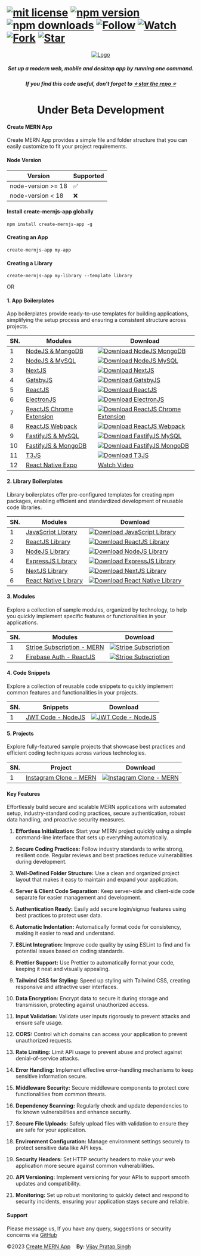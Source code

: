 # [![mit license](https://img.shields.io/github/license/mernjs/create-mern-app)](https://github.com/mernjs/create-mern-app/blob/master/LICENSE) [![npm version](https://img.shields.io/npm/v/create-mernjs-app)](https://www.npmjs.com/package/create-mernjs-app) [![npm downloads](https://img.shields.io/npm/dy/create-mernjs-app)](https://www.npmjs.com/package/create-mernjs-app) [![Follow](https://img.shields.io/github/followers/mernjs?style=social)](https://github.com/mernjs?tab=followers) [![Watch](https://img.shields.io/github/watchers/mernjs/create-mern-app?style=social)](https://github.com/mernjs/create-mern-app/watchers) [![Fork](https://img.shields.io/github/forks/mernjs/create-mern-app?style=social)](https://github.com/mernjs/create-mern-app/network/members) [![Star](https://img.shields.io/github/stars/mernjs/create-mern-app?style=social)](https://github.com/mernjs/create-mern-app/stargazers)

<p align="center">
  <a target="_blank" href="https://mernjs.github.io/create-mern-app" rel="noopener">
 <img src="https://mernjs.github.io/create-mern-app/assets/logo1.png" alt="Logo"></a>
</p>
<h5 align="center">Set up a modern web, mobile and desktop app by running one command.</h5>

<h5 align="center">
If you find this code useful, don't forget to <a target="_blank" href="https://github.com/mernjs/create-mern-app" rel="noopener">⭐ star the repo ⭐</a> 
</h5>

<h1 align="center">
Under Beta Development
</h1>

<h4>Create MERN App</h4>

Create MERN App provides a simple file and folder structure that you can easily customize to fit your project requirements.

<h4>Node Version </h4>

| Version | Supported          |
| ------- | ------------------ |
| node-version >= 18   | :white_check_mark: |
| node-version  < 18   | :x:  |

<h4>Install create-mernjs-app globally</h4>

```
npm install create-mernjs-app -g 
```

<h4>Creating an App</h4>

```
create-mernjs-app my-app
```

<h4>Creating a Library</h4>

```
create-mernjs-app my-library --template library
```

OR 

<h4>1. App Boilerplates</h4>

App boilerplates provide ready-to-use templates for building applications, simplifying the setup process and ensuring a consistent structure across projects.

| SN. | Modules | Download |
| ------ | ------ | ------ |
| 1 | [NodeJS & MongoDB](https://github.com/mernjs/create-mern-app/tree/master/templates/boilerplates/app/nodejs-mongodb-boilerplate) | [![Download NodeJS MongoDB](https://custom-icon-badges.herokuapp.com/badge/-Download-blue?style=for-the-badge&logo=download&logoColor=white "Download NodeJS MongoDB")](https://github.com/mernjs/create-mern-app/raw/master/templates/boilerplates/app/nodejs-mongodb-boilerplate.zip) |
| 2 | [NodeJS & MySQL](https://github.com/mernjs/create-mern-app/tree/master/templates/boilerplates/app/nodejs-mysql-boilerplate) | [![Download NodeJS MySQL](https://custom-icon-badges.herokuapp.com/badge/-Download-blue?style=for-the-badge&logo=download&logoColor=white "Download NodeJS MySQL")](https://github.com/mernjs/create-mern-app/raw/master/templates/boilerplates/app/nodejs-mysql-boilerplate.zip) |
| 3 | [NextJS](https://github.com/mernjs/create-mern-app/tree/master/templates/boilerplates/app/nextjs-boilerplate) | [![Download NextJS](https://custom-icon-badges.herokuapp.com/badge/-Download-blue?style=for-the-badge&logo=download&logoColor=white "Download NextJS")](https://github.com/mernjs/create-mern-app/raw/master/templates/boilerplates/app/nextjs-boilerplate.zip) |
| 4 | [GatsbyJS](https://github.com/mernjs/create-mern-app/tree/master/templates/boilerplates/app/gatsbyjs-boilerplate) | [![Download GatsbyJS](https://custom-icon-badges.herokuapp.com/badge/-Download-blue?style=for-the-badge&logo=download&logoColor=white "Download GatsbyJS")](https://github.com/mernjs/create-mern-app/raw/master/templates/boilerplates/app/gatsbyjs-boilerplate.zip) |
| 5 | [ReactJS](https://github.com/mernjs/create-mern-app/tree/master/templates/boilerplates/app/reactjs-boilerplate) | [![Download ReactJS](https://custom-icon-badges.herokuapp.com/badge/-Download-blue?style=for-the-badge&logo=download&logoColor=white "Download ReactJS")](https://github.com/mernjs/create-mern-app/raw/master/templates/boilerplates/app/reactjs-boilerplate.zip) |
| 6 | [ElectronJS](https://github.com/mernjs/create-mern-app/tree/master/templates/boilerplates/app/electronjs-boilerplate) | [![Download ElectronJS](https://custom-icon-badges.herokuapp.com/badge/-Download-blue?style=for-the-badge&logo=download&logoColor=white "Download ElectronJS")](https://github.com/mernjs/create-mern-app/raw/master/templates/boilerplates/app/electronjs-boilerplate.zip) |
| 7 | [ReactJS Chrome Extension](https://github.com/mernjs/create-mern-app/tree/master/templates/boilerplates/app/reactjs-chrome-extension-boilerplate) | [![Download ReactJS Chrome Extension](https://custom-icon-badges.herokuapp.com/badge/-Download-blue?style=for-the-badge&logo=download&logoColor=white "Download ReactJS Chrome Extension")](https://github.com/mernjs/create-mern-app/raw/master/templates/boilerplates/app/reactjs-chrome-extension-boilerplate.zip) |
| 8 | [ReactJS Webpack](https://github.com/mernjs/create-mern-app/tree/master/templates/boilerplates/app/reactjs-webpack-boilerplate) | [![Download ReactJS Webpack](https://custom-icon-badges.herokuapp.com/badge/-Download-blue?style=for-the-badge&logo=download&logoColor=white "Download ReactJS Webpack")](https://github.com/mernjs/create-mern-app/raw/master/templates/boilerplates/app/reactjs-webpack-boilerplate.zip) |
| 9 | [FastifyJS & MySQL](https://github.com/mernjs/create-mern-app/tree/master/templates/boilerplates/app/fastifyjs-mysql-boilerplate) | [![Download FastifyJS MySQL](https://custom-icon-badges.herokuapp.com/badge/-Download-blue?style=for-the-badge&logo=download&logoColor=white "Download FastifyJS MySQL")](https://github.com/mernjs/create-mern-app/raw/master/templates/boilerplates/app/fastifyjs-mysql-boilerplate.zip) |
| 10 | [FastifyJS & MongoDB](https://github.com/mernjs/create-mern-app/tree/master/templates/boilerplates/app/fastifyjs-mongodb-boilerplate) | [![Download FastifyJS MongoDB](https://custom-icon-badges.herokuapp.com/badge/-Download-blue?style=for-the-badge&logo=download&logoColor=white "Download FastifyJS MongoDB")](https://github.com/mernjs/create-mern-app/raw/master/templates/boilerplates/app/fastifyjs-mongodb-boilerplate.zip) |
| 11 | [T3JS](https://github.com/mernjs/create-mern-app/tree/master/templates/boilerplates/app/t3js-boilerplate) | [![Download T3JS](https://custom-icon-badges.herokuapp.com/badge/-Download-blue?style=for-the-badge&logo=download&logoColor=white "Download T3JS")](https://github.com/mernjs/create-mern-app/raw/master/templates/boilerplates/app/t3js-boilerplate.zip) |
| 12 | [React Native Expo](https://github.com/mernjs/create-mern-app/tree/master/templates/boilerplates/app/expo-boilerplate) | [Watch Video](https://www.youtube.com/playlist?list=PLdb4nm44DkLpK735w-WQGBs_nntaPH5PY) | [![Download React Native Expo](https://custom-icon-badges.herokuapp.com/badge/-Download-blue?style=for-the-badge&logo=download&logoColor=white "Download React Native Expo")](https://github.com/mernjs/create-mern-app/raw/master/templates/boilerplates/app/expo-boilerplate.zip) |


<h4>2. Library Boilerplates</h4>

Library boilerplates offer pre-configured templates for creating npm packages, enabling efficient and standardized development of reusable code libraries.

| SN. | Modules | Download |
| ------ | ------ | ------ |
| 1 | [JavaScript Library](https://github.com/mernjs/create-mern-app/tree/master/templates/boilerplates/library/javascript-library-boilerplate) | [![Download JavaScript Library](https://custom-icon-badges.herokuapp.com/badge/-Download-blue?style=for-the-badge&logo=download&logoColor=white "Download JavaScript Library")](https://github.com/mernjs/create-mern-app/raw/master/templates/boilerplates/library/javascript-library-boilerplate.zip) |
| 2 | [ReactJS Library](https://github.com/mernjs/create-mern-app/tree/master/templates/boilerplates/library/reactjs-library-boilerplate) | [![Download ReactJS Library](https://custom-icon-badges.herokuapp.com/badge/-Download-blue?style=for-the-badge&logo=download&logoColor=white "Download ReactJS Library")](https://github.com/mernjs/create-mern-app/raw/master/templates/boilerplates/library/reactjs-library-boilerplate.zip) |
| 3 | [NodeJS Library](https://github.com/mernjs/create-mern-app/tree/master/templates/boilerplates/library/nodejs-library-boilerplate) | [![Download NodeJS Library](https://custom-icon-badges.herokuapp.com/badge/-Download-blue?style=for-the-badge&logo=download&logoColor=white "Download NodeJS Library")](https://github.com/mernjs/create-mern-app/raw/master/templates/boilerplates/library/nodejs-library-boilerplate.zip) |
| 4 | [ExpressJS Library](https://github.com/mernjs/create-mern-app/tree/master/templates/boilerplates/library/expressjs-library-boilerplate) | [![Download ExpressJS Library](https://custom-icon-badges.herokuapp.com/badge/-Download-blue?style=for-the-badge&logo=download&logoColor=white "Download ExpressJS Library")](https://github.com/mernjs/create-mern-app/raw/master/templates/boilerplates/library/expressjs-library-boilerplate.zip) |
| 5 | [NextJS Library](https://github.com/mernjs/create-mern-app/tree/master/templates/boilerplates/library/nextjs-library-boilerplate) | [![Download NextJS Library](https://custom-icon-badges.herokuapp.com/badge/-Download-blue?style=for-the-badge&logo=download&logoColor=white "Download NextJS Library")](https://github.com/mernjs/create-mern-app/raw/master/templates/boilerplates/library/nextjs-library-boilerplate.zip) |
| 6 | [React Native Library](https://github.com/mernjs/create-mern-app/tree/master/templates/boilerplates/library/react-native-library-boilerplate) | [![Download React Native Library](https://custom-icon-badges.herokuapp.com/badge/-Download-blue?style=for-the-badge&logo=download&logoColor=white "Download React Native Library")](https://github.com/mernjs/create-mern-app/raw/master/templates/boilerplates/library/react-native-library-boilerplate.zip) |


<h4>3. Modules</h4>

Explore a collection of sample modules, organized by technology, to help you quickly implement specific features or functionalities in your applications.

| SN. | Modules | Download |
| ------ | ------ | ------ |
| 1 | [Stripe Subscription - MERN](#stripe) | [![Stripe Subscription](https://custom-icon-badges.herokuapp.com/badge/-Download-blue?style=for-the-badge&logo=download&logoColor=white "Stripe Subscription")](#stripe) |
| 2 | [Firebase Auth - ReactJS](#firebaseauth) | [![Stripe Subscription](https://custom-icon-badges.herokuapp.com/badge/-Download-blue?style=for-the-badge&logo=download&logoColor=white "Stripe Subscription")](#stripe) |


<h4>4. Code Snippets</h4>

Explore a collection of reusable code snippets to quickly implement common features and functionalities in your projects.

| SN. | Snippets | Download |
| ------ | ------ | ------ |
| 1 | [JWT Code - NodeJS](#stripe) | [![JWT Code - NodeJS](https://custom-icon-badges.herokuapp.com/badge/-Download-blue?style=for-the-badge&logo=download&logoColor=white "JWT Code - NodeJS")](#stripe) |


<h4>5. Projects</h4>

Explore fully-featured sample projects that showcase best practices and efficient coding techniques across various technologies.

| SN. | Project | Download |
| ------ | ------ | ------ |
| 1 | [Instagram Clone - MERN](#stripe) | [![Instagram Clone - MERN](https://custom-icon-badges.herokuapp.com/badge/-Download-blue?style=for-the-badge&logo=download&logoColor=white "Instagram Clone - MERN")](#stripe) |


<h4>Key Features</h4>

Effortlessly build secure and scalable MERN applications with automated setup, industry-standard coding practices, secure authentication, robust data handling, and proactive security measures.

1. **Effortless Initialization:** Start your MERN project quickly using a simple command-line interface that sets up everything automatically.

2. **Secure Coding Practices:** Follow industry standards to write strong, resilient code. Regular reviews and best practices reduce vulnerabilities during development.

3. **Well-Defined Folder Structure:** Use a clean and organized project layout that makes it easy to maintain and expand your application.

4. **Server & Client Code Separation:** Keep server-side and client-side code separate for easier management and development.

5. **Authentication Ready:** Easily add secure login/signup features using best practices to protect user data.

6. **Automatic Indentation:** Automatically format code for consistency, making it easier to read and understand.

7. **ESLint Integration:** Improve code quality by using ESLint to find and fix potential issues based on coding standards.

8. **Prettier Support:** Use Prettier to automatically format your code, keeping it neat and visually appealing.

9. **Tailwind CSS for Styling:** Speed up styling with Tailwind CSS, creating responsive and attractive user interfaces.

10. **Data Encryption:** Encrypt data to secure it during storage and transmission, protecting against unauthorized access.

11. **Input Validation:** Validate user inputs rigorously to prevent attacks and ensure safe usage.

12. **CORS:** Control which domains can access your application to prevent unauthorized requests.

13. **Rate Limiting:** Limit API usage to prevent abuse and protect against denial-of-service attacks.

14. **Error Handling:** Implement effective error-handling mechanisms to keep sensitive information secure.

15. **Middleware Security:** Secure middleware components to protect core functionalities from common threats.

16. **Dependency Scanning:** Regularly check and update dependencies to fix known vulnerabilities and enhance security.

17. **Secure File Uploads:** Safely upload files with validation to ensure they are safe for your application.

18. **Environment Configuration:** Manage environment settings securely to protect sensitive data like API keys.

19. **Security Headers:** Set HTTP security headers to make your web application more secure against common vulnerabilities.

20. **API Versioning:** Implement versioning for your APIs to support smooth updates and compatibility.

21. **Monitoring:** Set up robust monitoring to quickly detect and respond to security incidents, ensuring your application stays secure and reliable.

<h4>Support</h4>

Please message us, If you have any query, suggestions or security concerns via [GitHub](https://github.com/mernjs/create-mern-app/discussions)

<p style="margin-left: '30px', margin-right: '30px'"><span style="text-align: 'left'">©2023 <a href="https://github.com/mernjs/create-mern-app/blob/master/LICENSE" target="_blank"> Create MERN App</a></span>&nbsp;&nbsp;&nbsp;&nbsp;<span style="float: 'right'"><b>By: </b> <a href="https://linkedin.com/in/vprtsingh" target="_blank"> Vijay Pratap Singh</a></span></p>